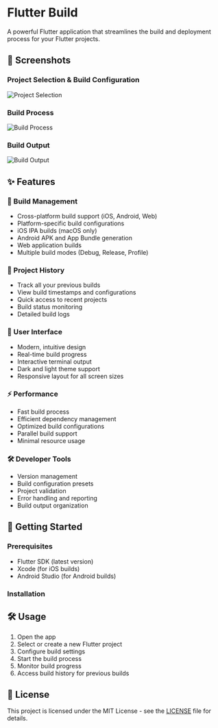# Flutter Build

A powerful Flutter application that streamlines the build and deployment process for your Flutter projects.

## 📱 Screenshots

### Project Selection & Build Configuration
![Project Selection](./screenshots/Screenshot%202024-11-24%20at%205.45.08%20PM.png)

### Build Process
![Build Process](./screenshots/Screenshot%202024-11-24%20at%205.46.03%20PM.png)

### Build Output
![Build Output](./screenshots/Screenshot%202024-11-24%20at%205.46.47%20PM.png)

## ✨ Features

### 🚀 Build Management
- Cross-platform build support (iOS, Android, Web)
- Platform-specific build configurations
- iOS IPA builds (macOS only)
- Android APK and App Bundle generation
- Web application builds
- Multiple build modes (Debug, Release, Profile)

### 🔄 Project History
- Track all your previous builds
- View build timestamps and configurations
- Quick access to recent projects
- Build status monitoring
- Detailed build logs

### 🎨 User Interface
- Modern, intuitive design
- Real-time build progress
- Interactive terminal output
- Dark and light theme support
- Responsive layout for all screen sizes

### ⚡ Performance
- Fast build process
- Efficient dependency management
- Optimized build configurations
- Parallel build support
- Minimal resource usage

### 🛠️ Developer Tools
- Version management
- Build configuration presets
- Project validation
- Error handling and reporting
- Build output organization

## 🚀 Getting Started

### Prerequisites

- Flutter SDK (latest version)
- Xcode (for iOS builds)
- Android Studio (for Android builds)

### Installation


## 🛠️ Usage

1. Open the app
2. Select or create a new Flutter project
3. Configure build settings
4. Start the build process
5. Monitor build progress
6. Access build history for previous builds

## 📝 License

This project is licensed under the MIT License - see the [LICENSE](LICENSE) file for details.
